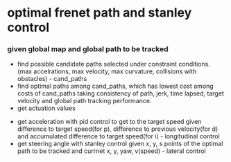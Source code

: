 # optimal frenet path and stanley control

### given global map and global path to be tracked
- find possible candidate paths selected under constraint conditions. (max accelrations, max velocity, max curvature, collisions with obstacles) - cand_paths
- find optimal paths among cand_paths, which has lowest cost among costs of cand_paths taking consistency of path, jerk, time lapsed, target velocity and global path tracking performance.
- get actuation values
 * get acceleration with pid control to get to the target speed given difference to target speed(for p), difference to previous velocity(for d) and accumulated difference to target speed(for i) - longitudinal control
 * get steering angle with stanley control given x, y, s points of the optimal path to be tracked and currnet x, y, yaw, v(speed) - lateral control
